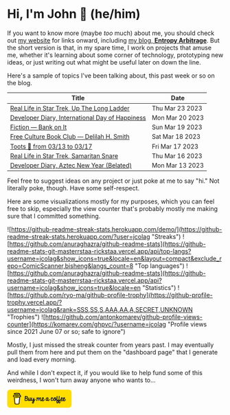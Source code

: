 # Hi, I'm John 👋 (he/him)

If you want to know more (maybe *too* much) about me, you should check out [my website](https://john.colagioia.net/) for links onward, including [my blog, **Entropy Arbitrage**](https://john.colagioia.net/blog).  But the short version is that, in my spare time, I work on projects that amuse me, whether it's learning about some corner of technology, prototyping new ideas, or just writing out what might be useful later on down the line.

Here's a sample of topics I've been talking about, this past week or so on the blog.

|Title|Date|
|-----|-------|
|[Real Life in Star Trek, Up The Long Ladder](https://john.colagioia.net/blog/2023/03/23/up-long-ladder.html)|Thu Mar 23 2023|
|[Developer Diary, International Day of Happiness](https://john.colagioia.net/blog/2023/03/20/happiness.html)|Mon Mar 20 2023|
|[Fiction — Bank on It](https://john.colagioia.net/blog/2023/03/19/banks.html)|Sun Mar 19 2023|
|[Free Culture Book Club — Delilah H. Smith](https://john.colagioia.net/blog/2023/03/18/dhs.html)|Sat Mar 18 2023|
|[Toots 🐘 from 03/13 to 03/17](https://john.colagioia.net/blog/2023/03/17/week.html)|Fri Mar 17 2023|
|[Real Life in Star Trek, Samaritan Snare](https://john.colagioia.net/blog/2023/03/16/samaritan-snare.html)|Thu Mar 16 2023|
|[Developer Diary, Aztec New Year (Belated)](https://john.colagioia.net/blog/2023/03/13/aztec.html)|Mon Mar 13 2023|

Feel free to suggest ideas on any project or just poke at me to say "hi." Not literally poke, though. Have some self-respect.

Here are some visualizations mostly for my purposes, which you can feel free to skip, especially the view counter that's probably mostly me making sure that I committed something.

![https://github-readme-streak-stats.herokuapp.com/demo/](https://github-readme-streak-stats.herokuapp.com/?user=jcolag "Streaks")
![https://github.com/anuraghazra/github-readme-stats](https://github-readme-stats-git-masterrstaa-rickstaa.vercel.app/api/top-langs?username=jcolag&show_icons=true&locale=en&layout=compact&exclude_repo=ComicScanner,bisheng&langs_count=8 "Top languages")
![https://github.com/anuraghazra/github-readme-stats](https://github-readme-stats-git-masterrstaa-rickstaa.vercel.app/api?username=jcolag&show_icons=true&locale=en "Statistics")
![https://github.com/ryo-ma/github-profile-trophy](https://github-profile-trophy.vercel.app/?username=jcolag&rank=SSS,SS,S,AAA,AA,A,SECRET,UNKNOWN "Trophies")
![https://github.com/antonkomarev/github-profile-views-counter](https://komarev.com/ghpvc/?username=jcolag "Profile views since 2021 June 07 or so; safe to ignore")

Mostly, I just missed the streak counter from years past.  I may eventually pull them from here and put them on the "dashboard page" that I generate and load every morning.

And while I don't expect it, if you would like to help fund some of this weirdness, I won't turn away anyone who wants to...

[<img src="images/default-yellow.png" alt="Buy Me a Coffee" width="150px"/>](https://www.buymeacoffee.com/jcolag)
